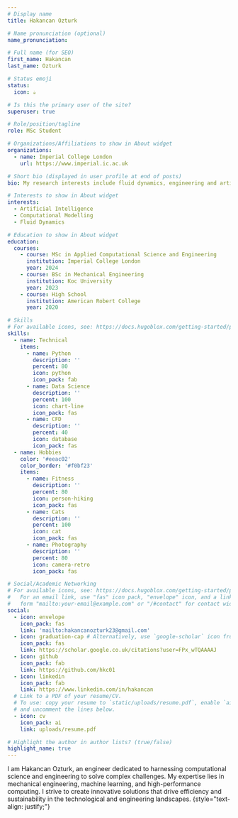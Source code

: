 ```yaml
---
# Display name
title: Hakancan Ozturk

# Name pronunciation (optional)
name_pronunciation: 

# Full name (for SEO)
first_name: Hakancan
last_name: Ozturk

# Status emoji
status:
  icon: ☕️

# Is this the primary user of the site?
superuser: true

# Role/position/tagline
role: MSc Student

# Organizations/Affiliations to show in About widget
organizations:
  - name: Imperial College London
    url: https://www.imperial.ic.ac.uk

# Short bio (displayed in user profile at end of posts)
bio: My research interests include fluid dynamics, engineering and artificial intelligence.

# Interests to show in About widget
interests:
  - Artificial Intelligence
  - Computational Modelling
  - Fluid Dynamics

# Education to show in About widget
education:
  courses:
    - course: MSc in Applied Computational Science and Engineering
      institution: Imperial College London
      year: 2024
    - course: BSc in Mechanical Engineering
      institution: Koc University
      year: 2023
    - course: High School
      institution: American Robert College
      year: 2020

# Skills
# For available icons, see: https://docs.hugoblox.com/getting-started/page-builder/#icons
skills:
  - name: Technical
    items:
      - name: Python
        description: ''
        percent: 80
        icon: python
        icon_pack: fab
      - name: Data Science
        description: ''
        percent: 100
        icon: chart-line
        icon_pack: fas
      - name: CFD
        description: ''
        percent: 40
        icon: database
        icon_pack: fas
  - name: Hobbies
    color: '#eeac02'
    color_border: '#f0bf23'
    items:
      - name: Fitness
        description: ''
        percent: 80
        icon: person-hiking
        icon_pack: fas
      - name: Cats
        description: ''
        percent: 100
        icon: cat
        icon_pack: fas
      - name: Photography
        description: ''
        percent: 80
        icon: camera-retro
        icon_pack: fas

# Social/Academic Networking
# For available icons, see: https://docs.hugoblox.com/getting-started/page-builder/#icons
#   For an email link, use "fas" icon pack, "envelope" icon, and a link in the
#   form "mailto:your-email@example.com" or "/#contact" for contact widget.
social:
  - icon: envelope
    icon_pack: fas
    link: 'mailto:hakancanozturk23@gmail.com'
  - icon: graduation-cap # Alternatively, use `google-scholar` icon from `ai` icon pack
    icon_pack: fas
    link: https://scholar.google.co.uk/citations?user=FPx_wTQAAAAJ
  - icon: github
    icon_pack: fab
    link: https://github.com/hkc01
  - icon: linkedin
    icon_pack: fab
    link: https://www.linkedin.com/in/hakancan
  # Link to a PDF of your resume/CV.
  # To use: copy your resume to `static/uploads/resume.pdf`, enable `ai` icons in `params.yaml`,
  # and uncomment the lines below.
  - icon: cv
    icon_pack: ai
    link: uploads/resume.pdf

# Highlight the author in author lists? (true/false)
highlight_name: true
---
```


I am Hakancan Ozturk, an engineer dedicated to harnessing computational science and engineering to solve complex challenges. My expertise lies in mechanical engineering, machine learning, and high-performance computing. I strive to create innovative solutions that drive efficiency and sustainability in the technological and engineering landscapes.
{style="text-align: justify;"}
